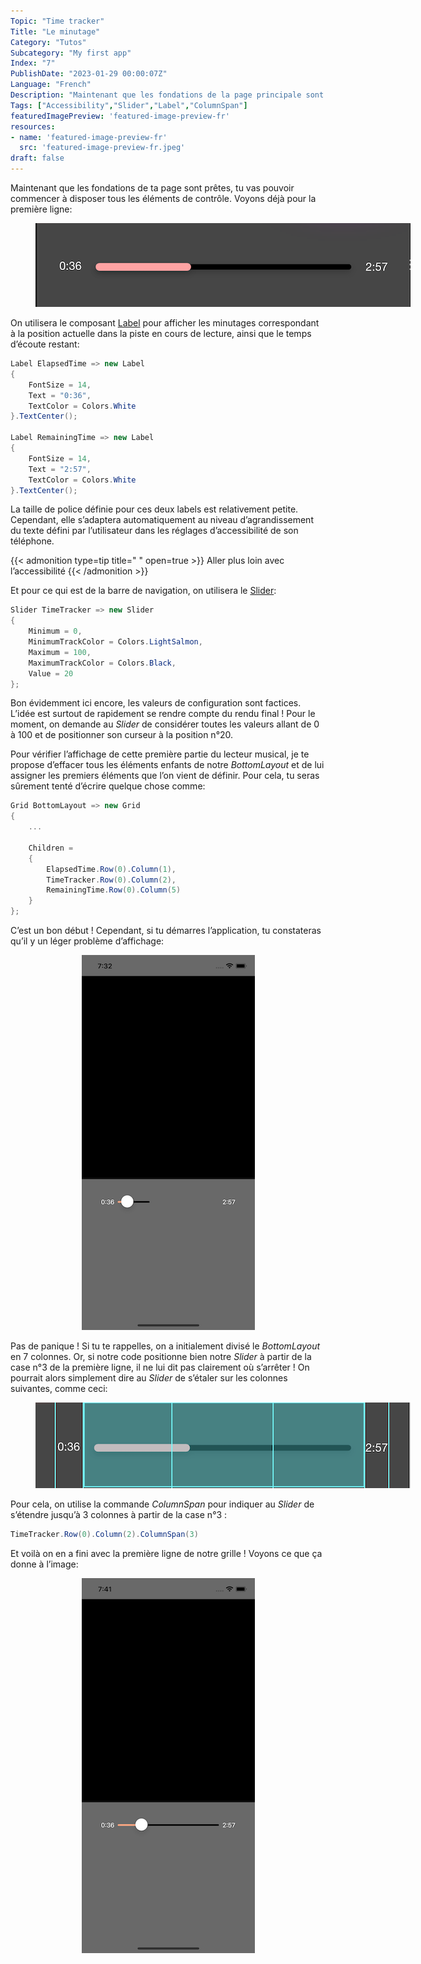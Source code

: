 ```yaml
---
Topic: "Time tracker"
Title: "Le minutage"
Category: "Tutos"
Subcategory: "My first app"
Index: "7"
PublishDate: "2023-01-29 00:00:07Z"
Language: "French"
Description: "Maintenant que les fondations de la page principale sont prêtes, on va pouvoir commencer à disposer tous les éléments de contrôle. Commençons avec le minutage !"
Tags: ["Accessibility","Slider","Label","ColumnSpan"]
featuredImagePreview: 'featured-image-preview-fr'
resources:
- name: 'featured-image-preview-fr'
  src: 'featured-image-preview-fr.jpeg'
draft: false
---
```


<!--more-->

<style>
.img-sizes{min-height:50px;max-height:600px;min-width:50px;max-width:600px;height:auto;width:auto}
</style>
Maintenant que les fondations de ta page sont prêtes, tu vas pouvoir commencer à disposer tous les éléments de contrôle. Voyons déjà pour la première ligne:

<figure><p align="center"><img class="img-sizes" src="./images/FA80B1E1F42328E22E779783E27C557F.png"></p></figure>

On utilisera le composant [Label](https://learn.microsoft.com/en-us/dotnet/maui/user-interface/controls/label) pour afficher les minutages correspondant à la position actuelle dans la piste en cours de lecture, ainsi que le temps d’écoute restant:

```csharp
Label ElapsedTime => new Label
{
    FontSize = 14,
    Text = "0:36",
    TextColor = Colors.White
}.TextCenter();

Label RemainingTime => new Label
{
    FontSize = 14,
    Text = "2:57",
    TextColor = Colors.White
}.TextCenter();
```


La taille de police définie pour ces deux labels est relativement petite. Cependant, elle s’adaptera automatiquement au niveau d’agrandissement du texte défini par l’utilisateur dans les réglages d’accessibilité de son téléphone.


{{< admonition type=tip title="‎ " open=true >}}
Aller plus loin avec l’accessibilité
{{< /admonition >}}

Et pour ce qui est de la barre de navigation, on utilisera le [Slider](https://learn.microsoft.com/en-us/dotnet/maui/user-interface/controls/slider):

```csharp
Slider TimeTracker => new Slider
{
    Minimum = 0,
    MinimumTrackColor = Colors.LightSalmon,
    Maximum = 100,
    MaximumTrackColor = Colors.Black,
    Value = 20
};
```


Bon évidemment ici encore, les valeurs de configuration sont factices. L’idée est surtout de rapidement se rendre compte du rendu final ! Pour le moment, on demande au *Slider* de considérer toutes les valeurs allant de 0 à 100 et de positionner son curseur à la position n°20.

Pour vérifier l’affichage de cette première partie du lecteur musical, je te propose d’effacer tous les éléments enfants de notre *BottomLayout* et de lui assigner les premiers éléments que l’on vient de définir. Pour cela, tu seras sûrement tenté d’écrire quelque chose comme:

```csharp
Grid BottomLayout => new Grid
{
    ...

    Children =
    {
        ElapsedTime.Row(0).Column(1),
        TimeTracker.Row(0).Column(2),
        RemainingTime.Row(0).Column(5)
    }
};
```


C’est un bon début ! Cependant, si tu démarres l’application, tu constateras qu’il y un léger problème d’affichage:

<figure><p align="center"><img class="img-sizes" src="./images/6A71FCFF86082A1FEF1D2C5C1840643B.png"></p></figure>

Pas de panique ! Si tu te rappelles, on a initialement divisé le *BottomLayout* en 7 colonnes. Or, si notre code positionne bien notre *Slider* à partir de la case n°3 de la première ligne, il ne lui dit pas clairement où s’arrêter ! On pourrait alors simplement dire au *Slider* de s’étaler sur les colonnes suivantes, comme ceci:

<figure><p align="center"><img class="img-sizes" src="./images/EC9010D37B4268DF0FCDE7480DD1156F.png"></p></figure>

Pour cela, on utilise la commande *ColumnSpan* pour indiquer au *Slider* de s’étendre jusqu’à 3 colonnes à partir de la case n°3 :

```csharp
TimeTracker.Row(0).Column(2).ColumnSpan(3)
```


Et voilà on en a fini avec la première ligne de notre grille ! Voyons ce que ça donne à l’image:

<figure><p align="center"><img class="img-sizes" src="./images/F625F9944D83A64D3BE00195F96757B2.png"></p></figure>



